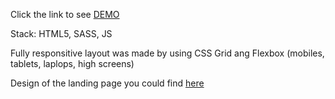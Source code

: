   Click the link to see [DEMO](https://irynazolko.github.io/miami-lending/)
   
   Stack: HTML5, SASS, JS
   
   Fully responsitive layout was made by using CSS Grid ang Flexbox (mobiles, tablets, laplops, high screens)
   
   Design of the landing page you could find [here](https://www.figma.com/file/nHz8bflIwJaWP3P99vKTH5/miami_home_new?node-id=16033%3A3)
